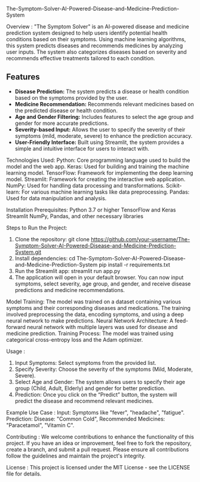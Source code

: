 The-Symptom-Solver-AI-Powered-Disease-and-Medicine-Prediction-System

Overview :
"The Symptom Solver" is an AI-powered disease and medicine prediction system designed to help users identify potential health conditions based on their symptoms. Using machine learning algorithms, this system predicts diseases and recommends medicines by analyzing user inputs. The system also categorizes diseases based on severity and recommends effective treatments tailored to each condition.

## Features
- **Disease Prediction:** The system predicts a disease or health condition based on the symptoms provided by the user.
- **Medicine Recommendation:** Recommends relevant medicines based on the predicted disease or health condition.
- **Age and Gender Filtering:** Includes features to select the age group and gender for more accurate predictions.
- **Severity-based Input:** Allows the user to specify the severity of their symptoms (mild, moderate, severe) to enhance the prediction accuracy.
- **User-Friendly Interface:** Built using Streamlit, the system provides a simple and intuitive interface for users to interact with.

Technologies Used:
Python: Core programming language used to build the model and the web app. 
Keras: Used for building and training the machine learning model.
TensorFlow: Framework for implementing the deep learning model.
Streamlit: Framework for creating the interactive web application.
NumPy: Used for handling data processing and transformations.
Scikit-learn: For various machine learning tasks like data preprocessing.
Pandas: Used for data manipulation and analysis.

Installation
Prerequisites:
Python 3.7 or higher
TensorFlow and Keras
Streamlit
NumPy, Pandas, and other necessary libraries

Steps to Run the Project:
1) Clone the repository: 
git clone https://github.com/your-username/The-Symptom-Solver-AI-Powered-Disease-and-Medicine-Prediction-System.git
2) Install dependencies:
cd The-Symptom-Solver-AI-Powered-Disease-and-Medicine-Prediction-System
pip install -r requirements.txt
3) Run the Streamlit app:
streamlit run app.py
4) The application will open in your default browser. You can now input symptoms, select severity, age group, and gender, and receive disease predictions and medicine recommendations.

Model Training:
The model was trained on a dataset containing various symptoms and their corresponding diseases and medications. The training involved preprocessing the data, encoding symptoms, and using a deep neural network to make predictions.
Neural Network Architecture: A feed-forward neural network with multiple layers was used for disease and medicine prediction.
Training Process: The model was trained using categorical cross-entropy loss and the Adam optimizer.

Usage :
1) Input Symptoms: Select symptoms from the provided list.
2) Specify Severity: Choose the severity of the symptoms (Mild, Moderate, Severe).
3) Select Age and Gender: The system allows users to specify their age group (Child, Adult, Elderly) and gender for better prediction.
4) Prediction: Once you click on the “Predict” button, the system will predict the disease and recommend relevant medicines.

Example Use Case :
Input: Symptoms like "fever", "headache", "fatigue".
Prediction: Disease: "Common Cold", Recommended Medicines: "Paracetamol", "Vitamin C".

Contributing :
We welcome contributions to enhance the functionality of this project. If you have an idea or improvement, feel free to fork the repository, create a branch, and submit a pull request. Please ensure all contributions follow the guidelines and maintain the project's integrity.

License : 
This project is licensed under the MIT License - see the LICENSE file for details.
